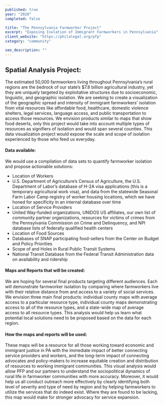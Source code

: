 ```yaml
---
published: true
year: "2020"
completed: false

title: "The Pennsylvania Farmworker Project"
excerpt: "Exposing Isolation of Immigrant Farmworkers in Pennsylvania"
client_website: "https://philalegal.org/pfp"
category: "community"

seo_description: ""
---
```


## Spatial Analysis Project:
The estimated 50,000 farmworkers living throughout Pennsylvania’s rural regions are the bedrock of our state’s $7.8 billion agricultural industry, yet they are uniquely targeted by exploitative structures due to socioeconomic, linguistic, and geographic isolation. We are seeking to create a visualization of the geographic spread and intensity of immigrant farmworkers’ isolation from vital resources like affordable food, healthcare,  domestic violence shelters, legal services, language access, and public transportation to access those resources. We envision products similar to maps that show food deserts, only this project would take into account multiple types of resources as signifiers of isolation and would span several counties. This data visualization project would expose the scale and scope of isolation experienced by those who feed us everyday.

#### Data available:
We would use a compilation of data sets to quantify farmworker isolation and propose actionable solutions:
- Location of Workers
- U.S. Department of Agriculture’s Census of Agriculture, the U.S. Department of Labor’s database of H-2A visa applications (this is a temporary agricultural work visa), and data from the statewide Seasonal Farm Labor Camp registry of worker housing locations, which we have honed for specificity in an internal database over time
- Location of Service Providers
- United Way-funded organizations, UNIDOS US affiliates, our own list of community partner organizations, resources for victims of crimes from the Pennsylvania Commission on Crime and Delinquency, and NPI database lists of federally qualified health centers 
- Location of Food Sources
- Databases of SNAP participating food-sellers from the Center on Budget and Policy Priorities
- Scope of and Holes in Rural Public Transit Systems
- National Transit Database from the Federal Transit Administration data on availability and ridership

#### Maps and Reports that will be created:
We are hoping for several final products targeting different audiences. Each will demonstrate farmworker isolation by comparing where farmworkers live with their relative distance from and access to a variety of social services. We envision three main final products: individual county maps with average access to a particular resource type, individual county maps demonstrating access to all of the resource types, and a state-wide map of average access to all resource types. This analysis would help us learn what potential local solutions need to be proposed based on the data for each region.

#### How the maps and reports will be used:
These maps will be a resource for all those working toward economic and immigrant justice in PA with the immediate impact of better connecting service providers and workers, and the long-term impact of connecting advocates and policy-makers to increase equitable creation and distribution of resources to working immigrant communities. This visual analysis would allow PFP and our partners to understand the sociopolitical dynamics of rural life in farmworker communities with more accuracy.  Moreover, it would help us all conduct outreach more effectively by clearly identifying both level of severity and type of need by region and by helping farmworkers to utilize the services that do indeed exist. Where they are found to be lacking, this map would make for stronger advocacy for service expansion.